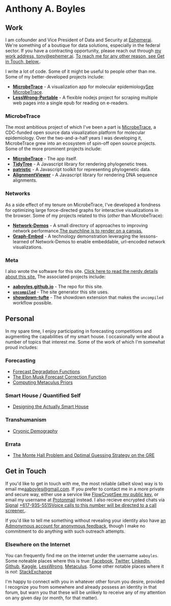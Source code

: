 # Anthony A. Boyles

## Work

I am cofounder and Vice President of Data and Security at [Ephemerai](https://ephemer.ai/). We're something of a boutique for data solutions, especially in the federal sector. If you have a contracting opportunity, please reach out through [my work address, tony@ephemer.ai](mailto:tony@ephemer.ai). [To reach me for any other reason, see <a href="#getintouch">Get in Touch, below.</a>](sidenote).

I write a lot of code. Some of it might be useful to people other than me. Some of my better-developed projects include:

* **[MicrobeTrace](https://github.com/CDCgov/MicrobeTrace)** - A visualization app for molecular epidemiology[See <a href="#microbetrace">MicrobeTrace</a>](sidenote).
* **[LessWrong-Portable](https://github.com/aaboyles/LessWrong-Portable)** - A flexible nodejs project for scraping multiple web pages into a single epub for reading on e-readers.

### MicrobeTrace

The most ambitious project of which I've been a part is [MicrobeTrace](https://microbetrace.cdc.gov/), a CDC-funded open source data visualization platform for molecular epidemiology. Over the two-and-a-half years I was developing it, MicrobeTrace grew into an ecosystem of spin-off open source projects. Some of the more prominent projects include:

* **[MicrobeTrace](https://github.com/CDCgov/MicrobeTrace)** - The app itself.
* **[TidyTree](https://github.com/CDCgov/TidyTree)** - A Javascript library for rendering phylogenetic trees.
* **[patristic](https://github.com/CDCgov/patristic)** - A Javascript toolkit for representing phylogenetic data.
* **[AlignmentViewer](https://github.com/CDCgov/AlignmentViewer)** - A Javascript library for rendering DNA sequence alignments.

### Networks

As a side effect of my tenure on MicrobeTrace, I've developed a fondness for optimizing large force-directed graphs for interactive visualizations in the browser. Some of my projects related to this (*other* than MicrobeTrace):

* **[Network-Demos](]/Network-Demos/)** - A small directory of approaches to improving network performance.[The punchline is to render on a canvas.](marginnote)
* **[Graph-Embed](https://ephemer-ai.github.io/graph-embed/#)** - A technology demonstration leveraging the lessons-learned of Network-Demos to enable embeddable, url-encoded network visualizations.

### Meta

I also wrote the software for this site. [<a href="?q=pages/meta.md">Click here to read the nerdy details about this site.</a>](sidenote) The associated projects include:

* **[aaboyles.github.io](https://aaboyles.github.io/)** - The repo for this site.
* **[`uncompiled`](/uncompiled/)** - The site generator this site uses.
* **[showdown-tufte](https://github.com/AABoyles/showdown-tufte)** - The showdown extension that makes the `uncompiled` workflow possible.

## Personal

In my spare time, I enjoy participating in forecasting competitions and augmenting the capabilities of my smart house. I occasionally write about a number of topics that interest me. Some of the work of which I'm somewhat proud includes:

### Forecasting

* [Forecast Degradation Functions](/?q=pages/forecast-degradation.md)
* [The Elon Musk Forecast Correction Function](/?q=pages/musk-forecast-correction.md)
* [Computing Metaculus Priors](/Essays/portfolio/ComputingMetaculusPriors.html)

### Smart House / Quantified Self

* [Designing the Actually Smart House](/Essays/essays/DesigningTheActuallySmartHouse.html)

### Transhumanism

* [Cryonic Demography](/?q=pages/cryonic-demography.md)

### Errata

* [The Monte Hall Problem and Optimal Guessing Strategy on the GRE](/Essays/essays/MonteHallGREGuessing.html)

## Get in Touch

If you'd like to get in touch with me, the most reliable (albeit slow) way is to email me[<a href="mailto:aaboyles@gmail.com">aaboyles@gmail.com</a>](sidenote). If you prefer to contact me in a more private and secure way, either use a service like [FlowCrypt](https://flowcrypt.com/)[<a href="https://flowcrypt.com/pub/aaboyles@gmail.com">See my public key</a>](sidenote), or email my username at [Protonmail](https://protonmail.com/) instead. I also recieve encrypted chats via [Signal](https://signal.org/en/) [+617-935-5515](tel:6179355515)[Voice calls to this number will be directed to a call screener.](marginnote).

If you'd like to tell me something without revealing your identity also have [an Admonymous account for anonymous feedback](https://www.admonymous.co/aaboyles), though I make no commitment to do anything with such outreach attempts.

### Elsewhere on the Internet

You can frequently find me on the internet under the username `aaboyles`. Some noteable places where this is true: [Facebook](https://www.facebook.com/AABoyles/), [Twitter](https://twitter.com/AABoyles), [LinkedIn](https://www.linkedin.com/in/aaboyles/), [Github](https://github.com/AABoyles/), [Kaggle](https://www.kaggle.com/aaboyles/), [LessWrong](https://www.lesswrong.com/users/aaboyles), [Metaculus](https://www.metaculus.com/accounts/profile/106142/). Some other notable places where it is *not*: [StackExchange](https://stackexchange.com/users/246792/tony-boyles)

I'm happy to connect with you in whatever other forum you desire, provided I recognize you from somewhere and already possess an identity in that forum, but warn you that these will be unlikely to receive any of my attention on any given day (or month, for that matter).